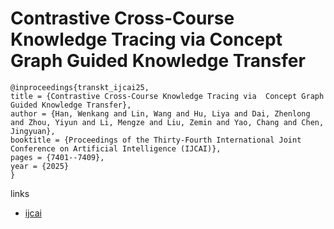 # Contrastive Cross-Course Knowledge Tracing via  Concept Graph Guided Knowledge Transfer

```
@inproceedings{transkt_ijcai25,
title = {Contrastive Cross-Course Knowledge Tracing via  Concept Graph Guided Knowledge Transfer},
author = {Han, Wenkang and Lin, Wang and Hu, Liya and Dai, Zhenlong and Zhou, Yiyun and Li, Mengze and Liu, Zemin and Yao, Chang and Chen, Jingyuan},
booktitle = {Proceedings of the Thirty-Fourth International Joint Conference on Artificial Intelligence (IJCAI)},
pages = {7401--7409},
year = {2025}
}
```

links
- [ijcai](https://www.ijcai.org/proceedings/2025/823)
